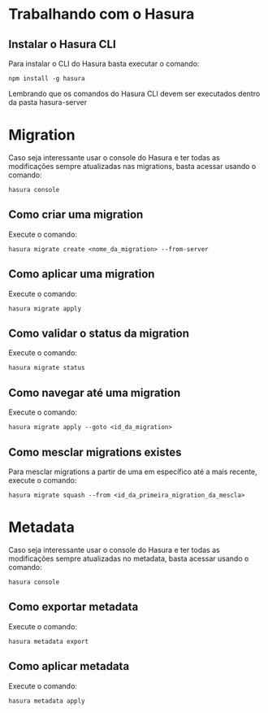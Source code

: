 # Trabalhando com o Hasura

## Instalar o Hasura CLI

Para instalar o CLI do Hasura basta executar o comando:

```
npm install -g hasura
```

Lembrando que os comandos do Hasura CLI devem ser executados dentro da pasta hasura-server

# Migration

Caso seja interessante usar o console do Hasura e ter todas as modificações sempre atualizadas nas migrations, basta acessar usando o comando:

```
hasura console
```

## Como criar uma migration

Execute o comando:

```
hasura migrate create <nome_da_migration> --from-server
```

## Como aplicar uma migration

Execute o comando:

```
hasura migrate apply
```

## Como validar o status da migration

Execute o comando:

```
hasura migrate status
```

## Como navegar até uma migration

Execute o comando:

```
hasura migrate apply --goto <id_da_migration>
```

## Como mesclar migrations existes

Para mesclar migrations a partir de uma em específico até a mais recente, execute o comando:

```
hasura migrate squash --from <id_da_primeira_migration_da_mescla>
```

# Metadata

Caso seja interessante usar o console do Hasura e ter todas as modificações sempre atualizadas no metadata, basta acessar usando o comando:

```
hasura console
```

## Como exportar metadata

Execute o comando:

```
hasura metadata export
```

## Como aplicar metadata

Execute o comando:

```
hasura metadata apply
```
